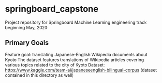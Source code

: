 # springboard_capstone
Project repository for Springboard Machine Learning engineering track beginning May, 2020

## Primary Goals
Feature goal: translating Japanese-English Wikipedia documents about Kyoto
The dataset features translations of Wikipedia articles covering various topics related to the city of Kyoto
Dataset: https://www.kaggle.com/team-ai/japaneseenglish-bilingual-corpus
(dataset contained in this directory as well)
